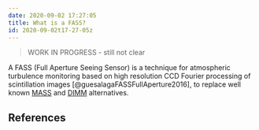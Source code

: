 ```yaml
---
date: 2020-09-02 17:27:05
title: What is a FASS?
id: 2020-09-02t17-27-05z
---
```


> WORK IN PROGRESS - still not clear

A FASS (Full Aperture Seeing Sensor) is a technique for atmospheric turbulence
monitoring based on high resolution CCD Fourier processing of scintillation
images [@guesalagaFASSFullAperture2016], to replace well known
[MASS](./2020-09-03t16-29-07z.md) and [DIMM](./2020-09-02t17-19-14z.md)
alternatives.

## References

